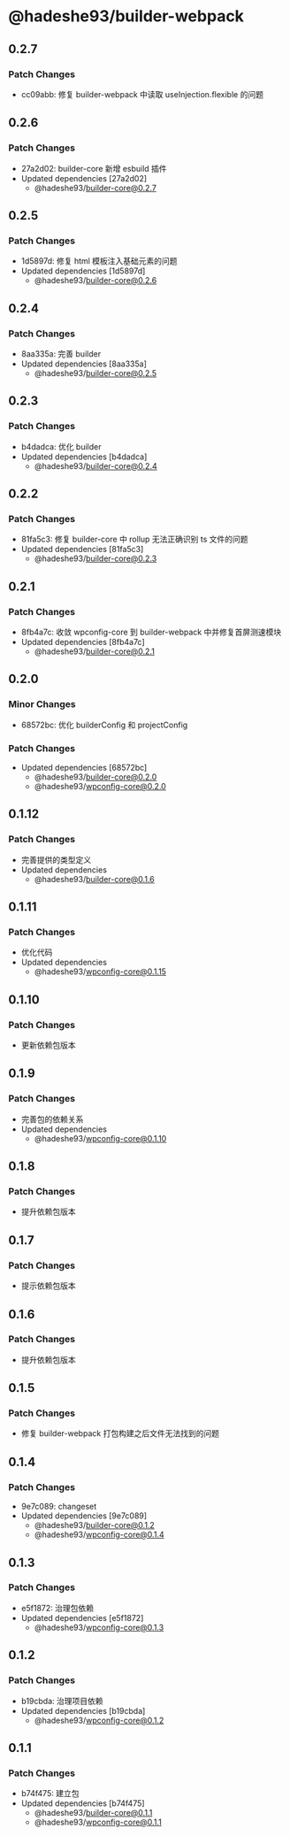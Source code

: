 # @hadeshe93/builder-webpack

## 0.2.7

### Patch Changes

- cc09abb: 修复 builder-webpack 中读取 useInjection.flexible 的问题

## 0.2.6

### Patch Changes

- 27a2d02: builder-core 新增 esbuild 插件
- Updated dependencies [27a2d02]
  - @hadeshe93/builder-core@0.2.7

## 0.2.5

### Patch Changes

- 1d5897d: 修复 html 模板注入基础元素的问题
- Updated dependencies [1d5897d]
  - @hadeshe93/builder-core@0.2.6

## 0.2.4

### Patch Changes

- 8aa335a: 完善 builder
- Updated dependencies [8aa335a]
  - @hadeshe93/builder-core@0.2.5

## 0.2.3

### Patch Changes

- b4dadca: 优化 builder
- Updated dependencies [b4dadca]
  - @hadeshe93/builder-core@0.2.4

## 0.2.2

### Patch Changes

- 81fa5c3: 修复 builder-core 中 rollup 无法正确识别 ts 文件的问题
- Updated dependencies [81fa5c3]
  - @hadeshe93/builder-core@0.2.3

## 0.2.1

### Patch Changes

- 8fb4a7c: 收敛 wpconfig-core 到 builder-webpack 中并修复首屏测速模块
- Updated dependencies [8fb4a7c]
  - @hadeshe93/builder-core@0.2.1

## 0.2.0

### Minor Changes

- 68572bc: 优化 builderConfig 和 projectConfig

### Patch Changes

- Updated dependencies [68572bc]
  - @hadeshe93/builder-core@0.2.0
  - @hadeshe93/wpconfig-core@0.2.0

## 0.1.12

### Patch Changes

- 完善提供的类型定义
- Updated dependencies
  - @hadeshe93/builder-core@0.1.6

## 0.1.11

### Patch Changes

- 优化代码
- Updated dependencies
  - @hadeshe93/wpconfig-core@0.1.15

## 0.1.10

### Patch Changes

- 更新依赖包版本

## 0.1.9

### Patch Changes

- 完善包的依赖关系
- Updated dependencies
  - @hadeshe93/wpconfig-core@0.1.10

## 0.1.8

### Patch Changes

- 提升依赖包版本

## 0.1.7

### Patch Changes

- 提示依赖包版本

## 0.1.6

### Patch Changes

- 提升依赖包版本

## 0.1.5

### Patch Changes

- 修复 builder-webpack 打包构建之后文件无法找到的问题

## 0.1.4

### Patch Changes

- 9e7c089: changeset
- Updated dependencies [9e7c089]
  - @hadeshe93/builder-core@0.1.2
  - @hadeshe93/wpconfig-core@0.1.4

## 0.1.3

### Patch Changes

- e5f1872: 治理包依赖
- Updated dependencies [e5f1872]
  - @hadeshe93/wpconfig-core@0.1.3

## 0.1.2

### Patch Changes

- b19cbda: 治理项目依赖
- Updated dependencies [b19cbda]
  - @hadeshe93/wpconfig-core@0.1.2

## 0.1.1

### Patch Changes

- b74f475: 建立包
- Updated dependencies [b74f475]
  - @hadeshe93/builder-core@0.1.1
  - @hadeshe93/wpconfig-core@0.1.1
